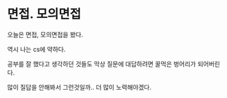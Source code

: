 # 면접. 모의면접

오늘은 면접, 모의면접을 봤다.

역시 나는 cs에 약하다.

공부를 잘 했다고 생각하던 것들도 막상 질문에 대답하려면 꿀먹은 벙어리가 되어버린다.

많이 질답을 안해봐서 그런것일까.. 더 많이 노력해야겠다.
